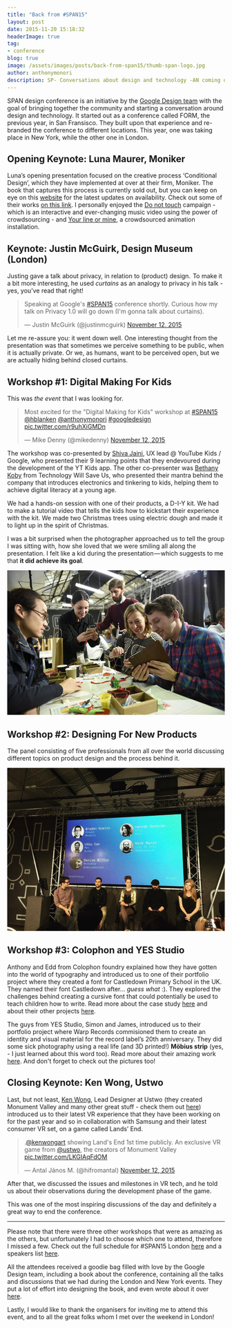 ```yaml
---
title: "Back from #SPAN15"
layout: post
date: 2015-11-20 15:18:32
headerImage: true
tag:
- conference
blog: true
image: /assets/images/posts/back-from-span15/thumb-span-logo.jpg
author: anthonymonori
description: SP- Conversations about design and technology -AN coming over the pond for the first time bringing talents together for a day of conversation about design and tech.
---
```



SPAN design conference is an initiative by the [Google Design team](https://design.google.com) with the goal of bringing together the community and starting a conversation around design and technology. It started out as a conference called FORM, the previous year, in San Fransisco. They built upon that experience and re-branded the conference to different locations. This year, one was taking place in New York, while the other one in London.

## Opening Keynote: Luna Maurer, Moniker

Luna’s opening presentation focused on the creative process ‘Conditional Design’, which they have implemented at over at their firm, Moniker. The book that captures this process is currently sold out, but you can keep on eye on this [website](http://workbook.conditionaldesign.org/) for the latest updates on availability. Check out some of their works [on this link](http://studiomoniker.com/projects/). I personally enjoyed the [Do not touch](http://studiomoniker.com/projects/do-not-touch) campaign - which is an interactive and ever-changing music video using the power of crowdsourcing - and [Your line or mine](http://studiomoniker.com/projects/your-line-or-mine), a crowdsourced animation installation.

## Keynote: Justin McGuirk, Design Museum (London)

Justing gave a talk about privacy, in relation to (product) design.  To make it a bit more interesting, he used *curtains* as an analogy to privacy in his talk - yes, you’ve read that right!

<blockquote class="twitter-tweet" lang="en"><p lang="en" dir="ltr">Speaking at Google&#39;s <a href="https://twitter.com/hashtag/SPAN15?src=hash">#SPAN15</a> conference shortly. Curious how my talk on Privacy 1.0 will go down (I&#39;m gonna talk about curtains).</p>&mdash; Justin McGuirk (@justinmcguirk) <a href="https://twitter.com/justinmcguirk/status/664779384407138304">November 12, 2015</a></blockquote>
<script async src="//platform.twitter.com/widgets.js" charset="utf-8"></script>

Let me re-assure you: it went down well. One interesting thought from the presentation was that sometimes we perceive something to be public, when it is actually private. Or we, as humans, want to be perceived open, but we are actually hiding behind closed curtains.

## Workshop #1: Digital Making For Kids

This was *the event* that I was looking for.

<blockquote class="twitter-tweet" lang="en"><p lang="en" dir="ltr">Most excited for the &quot;Digital Making for Kids&quot; workshop at <a href="https://twitter.com/hashtag/SPAN15?src=hash">#SPAN15</a> <a href="https://twitter.com/hblanken">@hblanken</a> <a href="https://twitter.com/anthonymonori">@anthonymonori</a> <a href="https://twitter.com/hashtag/googledesign?src=hash">#googledesign</a> <a href="https://t.co/r9uhXiGMDn">pic.twitter.com/r9uhXiGMDn</a></p>&mdash; Mike Denny (@mikedenny) <a href="https://twitter.com/mikedenny/status/664751755197095936">November 12, 2015</a></blockquote>
<script async src="//platform.twitter.com/widgets.js" charset="utf-8"></script>

The workshop was co-presented by [Shiva Jaini](https://twitter.com/jaini_shiva), UX lead @ YouTube Kids / Google, who presented their 9 learning points that they endevoured during the development of the YT Kids app. The other co-presenter was [Bethany Koby](https://www.twitter.com/bethanykoby) from Technology Will Save Us, who presented their mantra behind the company that introduces electronics and tinkering to kids, helping them to achieve digital literacy at a young age.

We had a hands-on session with one of their products, a D-I-Y kit. We had to make a tutorial video that tells the kids how to kickstart their experience with the kit. We made two Christmas trees using electric dough and made it to light up in the spirit of Christmas.

I was a bit surprised when the photographer approached us to tell the group I was sitting with, how she loved that we were smiling all along the presentation. I felt like a kid during the presentation — which suggests to me that **it did achieve its goal**.

![Picture taken during the Digital Making for Kids workshop](/assets/images/posts/back-from-span15/span-workshop-kids.jpg)

## Workshop #2: Designing For New Products

The panel consisting of five professionals from all over the world discussing different topics on product design and the process behind it.

![Picture taken during the Designing for new Products panel](/assets/images/posts/back-from-span15/span-panel.jpg)

## Workshop #3: Colophon and YES Studio

Anthony and Edd from Colophon foundry explained how they have gotten into the world of typography and introduced us to one of their portfolio project where they created a font for Castledown Primary School in the UK. They named their font Castledown after... *guess what* :). They explored the challenges behind creating a cursive font that could potentially be used to teach children how to write. Read more about the case study [here](http://www.colophon-foundry.org/fonts/castledown/about-font) and about their other projects [here](http://www.colophon-foundry.org/products).

The guys from YES Studio, Simon and James, introduced us to their portfolio project where Warp Records commisioned them to create an identity and visual material for the record label’s 20th anniversary. They did some sick photography using a real life (and 3D printed!) **Möbius strip** (yes, - I just learned about this word too). Read more about their amazing work [here](http://www.yesstud.io/projects/featured/warp20/). And don't forget to check out the pictures too!

## Closing Keynote: Ken Wong, Ustwo

Last, but not least, [Ken Wong](https://twitter.com/kenwongart), Lead Designer at Ustwo (they created Monument Valley and many other great stuff - check them out [here](http://ustwo.com/what-we-do)) introduced us to their latest VR experience that they have been working on for the past year and so in collaboration with Samsung and their latest consumer VR set, on a game called Lands’ End.

<blockquote class="twitter-tweet" lang="en"><p lang="en" dir="ltr">.<a href="https://twitter.com/kenwongart">@kenwongart</a> showing Land&#39;s End 1st time publicly. An exclusive VR game from <a href="https://twitter.com/ustwo">@ustwo</a>, the creators of Monument Valley <a href="https://t.co/LKGIAqFdOM">pic.twitter.com/LKGIAqFdOM</a></p>&mdash; Antal János M. (@hifromantal) <a href="https://twitter.com/hifromantal/status/664859399199006720">November 12, 2015</a></blockquote>
<script async src="//platform.twitter.com/widgets.js" charset="utf-8"></script>

After that, we discussed the issues and milestones in VR tech, and he told us about their observations during the development phase of the game.

This was one of the most inspiring discussions of the day and definitely a great way to end the conference.

___

Please note that there were three other workshops that were as amazing as the others, but unfortunately I had to choose which one to attend, therefore I missed a few. Check out the full schedule for #SPAN15 London [here](https://design.google.com/span-lon/#schedule) and a speakers list [here](https://design.google.com/span-lon/#speakers).

All the attendees received a goodie bag filled with love by the Google Design team, including a book about the conference, containing all the talks and discussions that we had during the London and New York events. They put a lot of effort into designing the book, and even wrote about it over [here](https://design.google.com/articles/first-edition/).

Lastly, I would like to thank the organisers for inviting me to attend this event, and to all the great folks whom I met over the weekend in London!